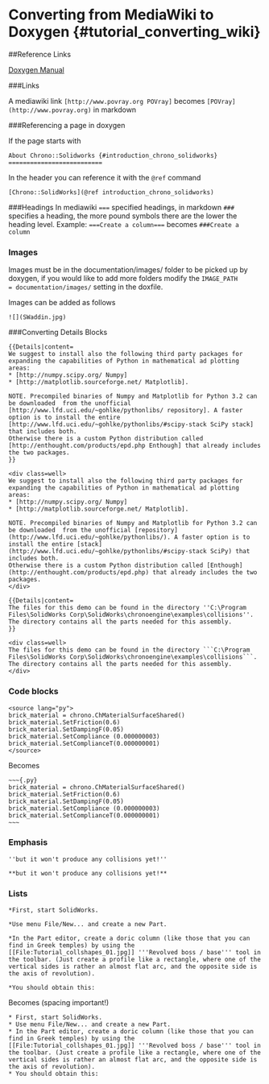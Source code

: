 Converting from MediaWiki to Doxygen {#tutorial_converting_wiki}
==========================

##Reference Links

[Doxygen Manual](https://www.stack.nl/~dimitri/doxygen/manual/)



###Links

A mediawiki link ```[http://www.povray.org POVray]``` becomes ```[POVray](http://www.povray.org)``` in markdown

###Referencing a page in doxygen

If the page starts with

~~~
About Chrono::Solidworks {#introduction_chrono_solidworks}
==========================
~~~

In the header you can reference it with the ```@ref``` command

~~~
[Chrono::SolidWorks](@ref introduction_chrono_solidworks)
~~~

###Headings 
In mediawiki ```===``` specified headings, in markdown ```###``` specifies a heading, the more pound symbols there are the lower the heading level. Example: ```===Create a column===``` becomes ```###Create a column```


### Images
Images must be in the documentation/images/ folder to be picked up by doxygen, if you would like to add more folders modify the ```IMAGE_PATH             = documentation/images/``` setting in the doxfile.

Images can be added as follows

~~~
![](SWaddin.jpg)
~~~


###Converting Details Blocks

~~~
{{Details|content=
We suggest to install also the following third party packages for expanding the capabilities of Python in mathematical ad plotting areas:
* [http://numpy.scipy.org/ Numpy]
* [http://matplotlib.sourceforge.net/ Matplotlib].

NOTE. Precompiled binaries of Numpy and Matplotlib for Python 3.2 can be downloaded  from the unofficial [http://www.lfd.uci.edu/~gohlke/pythonlibs/ repository]. A faster option is to install the entire [http://www.lfd.uci.edu/~gohlke/pythonlibs/#scipy-stack SciPy stack] that includes both.
Otherwise there is a custom Python distribution called [http://enthought.com/products/epd.php Enthough] that already includes the two packages.
}}
~~~


~~~
<div class=well>
We suggest to install also the following third party packages for expanding the capabilities of Python in mathematical ad plotting areas:
* [http://numpy.scipy.org/ Numpy]
* [http://matplotlib.sourceforge.net/ Matplotlib].

NOTE. Precompiled binaries of Numpy and Matplotlib for Python 3.2 can be downloaded  from the unofficial [repository](http://www.lfd.uci.edu/~gohlke/pythonlibs/). A faster option is to install the entire [stack](http://www.lfd.uci.edu/~gohlke/pythonlibs/#scipy-stack SciPy) that includes both.
Otherwise there is a custom Python distribution called [Enthough](http://enthought.com/products/epd.php) that already includes the two packages.
</div>
~~~


~~~
{{Details|content=
The files for this demo can be found in the directory ''C:\Program Files\SolidWorks Corp\SolidWorks\chronoengine\examples\collisions''. The directory contains all the parts needed for this assembly.
}}
~~~

~~~
<div class=well>
The files for this demo can be found in the directory ```C:\Program Files\SolidWorks Corp\SolidWorks\chronoengine\examples\collisions```. The directory contains all the parts needed for this assembly.
</div>
~~~



### Code blocks

~~~
<source lang="py">
brick_material = chrono.ChMaterialSurfaceShared()
brick_material.SetFriction(0.6)
brick_material.SetDampingF(0.05)
brick_material.SetCompliance (0.000000003)
brick_material.SetComplianceT(0.000000001)
</source>
~~~

Becomes

```
~~~{.py}
brick_material = chrono.ChMaterialSurfaceShared()
brick_material.SetFriction(0.6)
brick_material.SetDampingF(0.05)
brick_material.SetCompliance (0.000000003)
brick_material.SetComplianceT(0.000000001)
~~~
```

### Emphasis

~~~
''but it won't produce any collisions yet!''
~~~

~~~
**but it won't produce any collisions yet!**
~~~



### Lists

~~~
*First, start SolidWorks.

*Use menu File/New... and create a new Part.

*In the Part editor, create a doric column (like those that you can find in Greek temples) by using the [[File:Tutorial_collshapes_01.jpg]] '''Revolved boss / base''' tool in the toolbar. (Just create a profile like a rectangle, where one of the vertical sides is rather an almost flat arc, and the opposite side is the axis of revolution).

*You should obtain this:
~~~
Becomes (spacing important!)

~~~
* First, start SolidWorks.
* Use menu File/New... and create a new Part.
* In the Part editor, create a doric column (like those that you can find in Greek temples) by using the [[File:Tutorial_collshapes_01.jpg]] '''Revolved boss / base''' tool in the toolbar. (Just create a profile like a rectangle, where one of the vertical sides is rather an almost flat arc, and the opposite side is the axis of revolution).
* You should obtain this:
~~~


